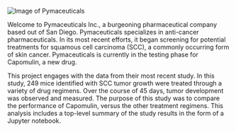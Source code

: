 ![Image of Pymaceuticals](https://github.com/dpadulo/Pymaceuticals/blob/main/Pymaceuticals/PymaceuticalGrab.png)

Welcome to Pymaceuticals Inc., a burgeoning pharmaceutical company based out of San Diego. Pymaceuticals specializes in anti-cancer pharmaceuticals. In its most recent efforts, it began screening for potential treatments for squamous cell carcinoma (SCC), a commonly occurring form of skin cancer. Pymaceuticals is currently in the testing phase for Capomulin, a new drug.

This project engages with the data from their most recent study. In this study, 249 mice identified with SCC tumor growth were treated through a variety of drug regimens. Over the course of 45 days, tumor development was observed and measured. The purpose of this study was to compare the performance of Capomulin, versus the other treatment regimens. This analysis includes a top-level summary of the study results in the form of a Jupyter notebook.


